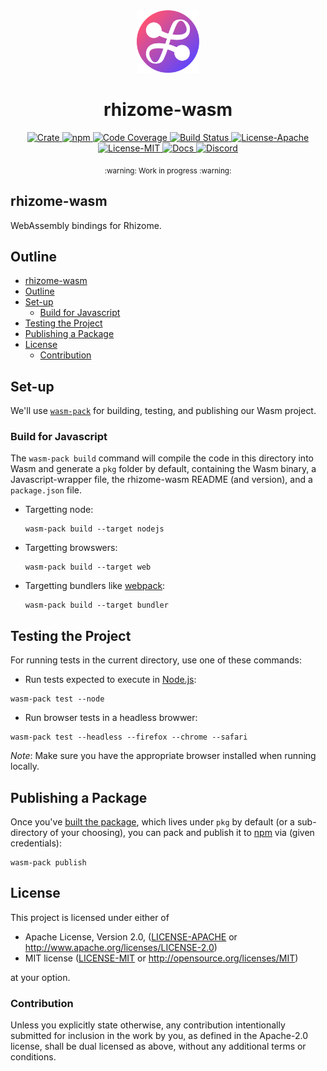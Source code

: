 <div align="center">
  <a href="https://github.com/rhizomedb/rs-rhizome" target="_blank">
    <img src="https://raw.githubusercontent.com/rhizomedb/rs-rhizome/main/assets/a_logo.png" alt="rhizome Logo" width="100"></img>
  </a>

  <h1 align="center">rhizome-wasm</h1>

  <p>
    <a href="https://crates.io/crates/rhizome-wasm">
      <img src="https://img.shields.io/crates/v/rhizome-wasm?label=crates" alt="Crate">
    </a>
    <a href="https://npmjs.com/package/rhizome">
      <img src="https://img.shields.io/npm/v/rhizome" alt="npm">
    </a>
    <a href="https://codecov.io/gh/rhizomedb/rs-rhizome">
      <img src="https://codecov.io/gh/rhizomedb/rs-rhizome/branch/main/graph/badge.svg?token=SOMETOKEN" alt="Code Coverage"/>
    </a>
    <a href="https://github.com/rhizomedb/rs-rhizome/actions?query=">
      <img src="https://github.com/rhizomedb/rs-rhizome/actions/workflows/tests_and_checks.yml/badge.svg" alt="Build Status">
    </a>
    <a href="https://github.com/rhizomedb/rs-rhizome/blob/main/LICENSE-APACHE">
      <img src="https://img.shields.io/badge/License-Apache%202.0-blue.svg" alt="License-Apache">
    </a>
    <a href="https://github.com/rhizomedb/rs-rhizome/blob/main/LICENSE-MIT">
      <img src="https://img.shields.io/badge/License-MIT-blue.svg" alt="License-MIT">
    </a>
    <a href="https://docs.rs/rhizome">
      <img src="https://img.shields.io/static/v1?label=Docs&message=docs.rs&color=blue" alt="Docs">
    </a>
    <a href="https://fission.codes/discord">
      <img src="https://img.shields.io/static/v1?label=Discord&message=join%20us!&color=mediumslateblue" alt="Discord">
    </a>
  </p>
</div>

<div align="center"><sub>:warning: Work in progress :warning:</sub></div>

## rhizome-wasm

WebAssembly bindings for Rhizome.

## Outline

- [rhizome-wasm](#rhizome-wasm)
- [Outline](#outline)
- [Set-up](#set-up)
  - [Build for Javascript](#build-for-javascript)
- [Testing the Project](#testing-the-project)
- [Publishing a Package](#publishing-a-package)
- [License](#license)
  - [Contribution](#contribution)

## Set-up

We'll use [`wasm-pack`][wasm-pack] for building, testing, and publishing
our Wasm project.

### Build for Javascript

The `wasm-pack build` command will compile the code in this directory into
Wasm and generate a `pkg` folder by default, containing the Wasm binary, a
Javascript-wrapper file, the rhizome-wasm README (and version), and a
`package.json` file.

- Targetting node:

  ```console
  wasm-pack build --target nodejs
  ```

- Targetting browswers:

  ```console
  wasm-pack build --target web
  ```

- Targetting bundlers like [webpack][webpack]:

  ```console
  wasm-pack build --target bundler
  ```

## Testing the Project

For running tests in the current directory, use one of these commands:

- Run tests expected to execute in [Node.js][node-js]:

```console
wasm-pack test --node
```

- Run browser tests in a headless browwer:

```console
wasm-pack test --headless --firefox --chrome --safari
```

*Note*: Make sure you have the appropriate browser installed when running
locally.

## Publishing a Package

Once you've [built the package](#build-for-javascript), which lives under
`pkg` by default (or a sub-directory of your choosing), you can pack and
publish it to [npm][npm] via (given credentials):

```console
wasm-pack publish
```

## License

This project is licensed under either of

- Apache License, Version 2.0, ([LICENSE-APACHE](./LICENSE-APACHE) or http://www.apache.org/licenses/LICENSE-2.0)
- MIT license ([LICENSE-MIT](./LICENSE-MIT) or http://opensource.org/licenses/MIT)

at your option.

### Contribution

Unless you explicitly state otherwise, any contribution intentionally
submitted for inclusion in the work by you, as defined in the Apache-2.0
license, shall be dual licensed as above, without any additional terms or
conditions.


[apache]: https://www.apache.org/licenses/LICENSE-2.0
[mit]: http://opensource.org/licenses/MIT
[node-js]: https://nodejs.dev/en/
[npm]: https://www.npmjs.com/
[wasm-pack]: https://rustwasm.github.io/docs/wasm-pack/
[webpack]: https://webpack.js.org/
